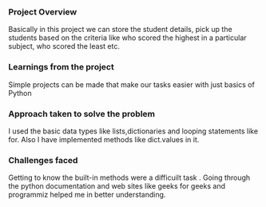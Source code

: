 ### Project Overview

 Basically in this project we can store the student details, pick up the students based on the criteria like who scored the highest in a particular subject, who scored the least etc.


### Learnings from the project

 Simple projects can be made that make our tasks easier with just basics of Python


### Approach taken to solve the problem

 I used the basic data types like lists,dictionaries and looping statements like for. Also I have implemented methods like dict.values in it.


### Challenges faced

 Getting to know the built-in methods were a difficuilt task . Going through the python documentation and web sites like geeks for geeks and programmiz helped me in better understanding.


